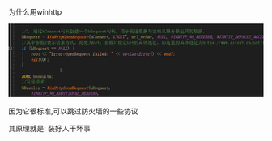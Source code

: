 

为什么用winhttp

![image-20230729111528200](img/image-20230729111528200.png)

因为它很标准,可以跳过防火墙的一些协议

其原理就是: 装好人干坏事

